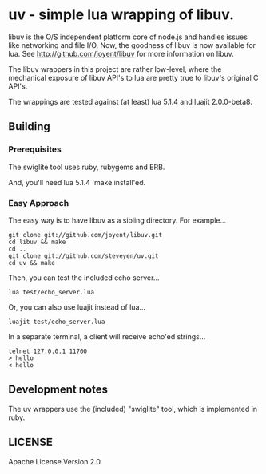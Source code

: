 # uv - simple lua wrapping of libuv.

libuv is the O/S independent platform core of node.js and handles
issues like networking and file I/O.  Now, the goodness of libuv is
now available for lua.  See http://github.com/joyent/libuv for more
information on libuv.

The libuv wrappers in this project are rather low-level, where the
mechanical exposure of libuv API's to lua are pretty true to libuv's
original C API's.

The wrappings are tested against (at least) lua 5.1.4 and
luajit 2.0.0-beta8.

## Building

### Prerequisites

The swiglite tool uses ruby, rubygems and ERB.

And, you'll need lua 5.1.4 'make install'ed.

### Easy Approach

The easy way is to have libuv as a sibling directory.
For example...

    git clone git://github.com/joyent/libuv.git
    cd libuv && make
    cd ..
    git clone git://github.com/steveyen/uv.git
    cd uv && make

Then, you can test the included echo server...

    lua test/echo_server.lua

Or, you can also use luajit instead of lua...

    luajit test/echo_server.lua

In a separate terminal, a client will receive echo'ed strings...

    telnet 127.0.0.1 11700
    > hello
    < hello

## Development notes

The uv wrappers use the (included) "swiglite" tool, which is
implemented in ruby.

## LICENSE

Apache License Version 2.0

